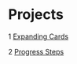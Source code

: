 # Projects

1 [Expanding Cards](https://expanding-cards-asd.netlify.app/)

2 [Progress Steps](https://progress-steps-asd.netlify.app/)
